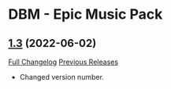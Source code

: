 # DBM - Epic Music Pack

## [1.3](https://github.com/ZelionGG/DBM-EpicMusicPack/tree/v1.3) (2022-06-02)

[Full Changelog](https://github.com/ZelionGG/DBM-EpicMusicPack/compare/v1.3...v1.2.4) [Previous Releases](https://github.com/ZelionGG/DBM-EpicMusicPack/releases)

- Changed version number.
